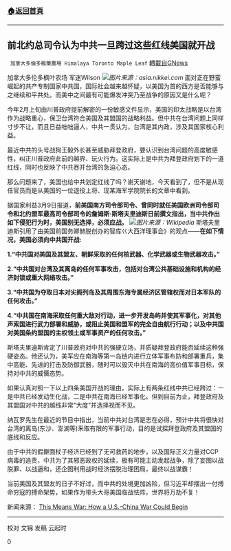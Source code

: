 ###  [:house:返回首頁](https://github.com/ourhimalayas/txt)
---

## 前北约总司令认为中共一旦跨过这些红线美国就开战
` 加拿大多倫多楓葉農場 Himalaya Toronto Maple Leaf` [轉載自GNews](https://gnews.org/zh-hans/963701/)

加拿大多伦多枫叶农场 军迷Wilson
![]()![](https://gnews.org/wp-content/uploads/2021/03/asia.nikkei.com_.jpg)*图片来源：asia.nikkei.com*
面对正在野蛮崛起的共产专制国家中共国，国际社会越来越怀疑，以美国为首的西方是否能够与之继续和平共处。而美中之间最有可能爆发冲突乃至战争的原因又是什么呢？

今年2月上旬由川普政府提前解密的一份敏感文件显示，美国的印太战略是以台湾作为战略重心，保卫台湾符合美国及其盟国的战略利益。但中共在台湾问题上同样寸步不让，而且日益咄咄逼人，中共一贯认为，台湾是其内政，涉及其国家核心利益。

最近中共的头号战狗王毅外长甚至威胁拜登政府，要认识到台湾问题的高度敏感性，纠正川普政府此前的越界、玩火行为。这实际上是中共为拜登政府划下的一道红线，同时也反映了中共吞并台湾的急迫心态。

那么问题来了，美国也给中共划定红线了吗？谢天谢地，今天看到了，但不是从现任官员而是从美国的一位退役上将、现某海军学院院长的文章中看到。

据国家利益3月9日报道，**前美国南方司令部司令、曾同时就任美国欧洲司令部司令和北约盟军最高司令部司令的詹姆斯·斯塔夫里迪斯日前撰文指出，当中共作出如下侵犯行为时，美国别无选择，必须应战。**
![]()![](https://gnews.org/wp-content/uploads/2021/03/wiki.png)*图片来源：Wikipedia*
斯塔夫里迪斯引用了由美国前国务卿赫脱创办的智库巜大西洋理事会》的观点——**在如下情况，美国必须向中共国开战:**

**1.“中共国对美国及其盟友、朝鲜采取的任何核武器、化学武器或生物武器攻击。”**

**2.“中共国对台湾及其离岛的任何军事攻击，包括对台湾公共基础设施和机构的经济封锁或重大网络攻击。”**

**3.“中共国为夺取日本对尖阁列岛及其周围东海专属经济区管辖权而对日本军队的任何攻击。”**

**4.“中共国在南海采取任何重大敌对行动，进一步开发岛屿并使其军事化，对其他声索国进行武力部署和威胁，或阻止美国和盟军的完全自由航行行动；以及中共国对美国条约盟国的主权领土或军事资产的任何攻击。”**

斯塔夫里迪斯肯定了川普政府对中共的强硬立场，并质疑拜登政府能否延续这种强硬姿态。他还认为，美军应在南海等第一岛链内进行立体军事布防和部署重兵，集中高能、先进的打击及防御武器，随时可以毁灭中共在南海的高价值军事目标，保持对中共的威慑态势。

如果认真对照一下以上四条美国开战的理由，实际上有两条红线中共已经跨过：一是中共已经发动生化战，二是中共在南海已经军事化。但到目前为止，拜登政府及其盟国对中共的越线非常“大度”并选择视而不见。

纳瓦罗先生在最近的节目中指出，当前中共对台湾是志在必得，预计中共将很快对台湾的离岛(东沙、澎湖等)釆取有限的军事行动，目的是试探拜登政府及其盟国的底线和反应。

由于中共的假擀面杖子经济已经到了无可救药的地步，以及国际正义力量对CCP病毒的追责，中共为了其邪恶政权的延续，极有可能主动发起战争，除了妄图以战脱罪、以战逼和，还企图利用战时经济摆脱治理困局，最终以战谋霸！

当前美国及其盟友的日子不好过，而中共的处境更加凶险，但习近平却摆出一付搏命穷寇的搏命架势，如果作为带头大哥美国临战怯阵，世界将万劫不复！

新闻来源：
[This Means War: How a U.S.-China War Could Begin](https://nationalinterest.org/blog/buzz/means-war-how-us-china-war-could-begin-179700)

* * *

校对 文锦
发稿 云起时

0
